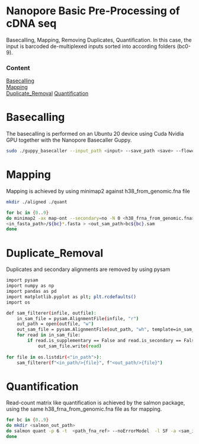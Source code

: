 # Nanopore Basic Pre-Processing of cDNA seq
Basecalling, Mapping, Removing Duplicates, Quantification. In this case, the input is barcoded de-multiplexed inputs sorted into according folders (bc0-9).

### Content
[Basecalling](#Basecalling)  
[Mapping](#Mapping)  
[Duplicate_Removal](#Duplicate_Removal)
[Quantification](#Quantification) 
<a name="headers"/>

# Basecalling
The basecalling is performed on an Ubuntu 20 device using Cuda Nvidia GPU together with the Nanopore Basecaller Guppy.
```bash
sudo ./guppy_basecaller --input_path <input> --save_path <save> --flowcell FLO-FLG001 --kit SQK-LSK109 -x cuda:all:100%
```

# Mapping
Mapping is achieved by using minimap2 against h38_from_genomic.fna file
```bash
mkdir ./aligned ./quant

for bc in {0..9}
do minimap2 -ax map-ont --secondary=no -N 0 <h38_frna_from_genomic.fna>
<in_fasta_path>/${bc}*.fasta > <out_sam_path>bc${bc}.sam
done
```

# Duplicate_Removal
Duplicates and secondary alignments are removed by using pysam
```bash
import pysam
import numpy as np
import pandas as pd
import matplotlib.pyplot as plt; plt.rcdefaults()
import os

def sam_filterer(infile, outfile):
    in_sam_file = pysam.AlignmentFile(infile, "r")
    out_path = open(outfile, "w")
    out_sam_file = pysam.AlignmentFile(out_path, "wh", template=in_sam_file)
    for read in in_sam_file:
        if read.is_supplementary == False and read.is_secondary == False:
            out_sam_file.write(read)
            
for file in os.listdir(<"in_path">):
    sam_filterer(f"<in_path/>{file}", f"<out_path/>{file}")
```

# Quantification
Read-count matrix like quantification is achieved by the salmon package, using the same h38_frna_from_genomic.fna file as for mapping.
```bash
for bc in {0..9}
do mkdir <salmon_out_path>
do salmon quant -p 6 -t  <path_fna_ref> --noErrorModel  -l SF -a <sam_in_path>.sam -o <salmon_out_path/>bc${bc}
done
```
